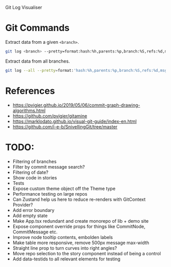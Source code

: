 Git Log Visualiser

# Git Commands

Extract data from a given `<branch>`.
```bash
git log <branch> --pretty=format:hash:%h,parents:%p,branch:%S,refs:%d,msg:%s,cdate:%cd,adate:%ad' --date=iso
```

Extract data from all branches.
```bash
git log --all --pretty=format:'hash:%h,parents:%p,branch:%S,refs:%d,msg:%s,cdate:%cd,adate:%ad' --date=iso >> git-log-all.txt
```

# References
- https://pvigier.github.io/2019/05/06/commit-graph-drawing-algorithms.html
- https://github.com/pvigier/gitamine
- https://marklodato.github.io/visual-git-guide/index-en.html
- https://github.com/i-e-b/SnivellingGit/tree/master

# TODO:
- Filtering of branches
- Filter by commit message search?
- Filtering of date?
- Show code in stories
- Tests
- Expose custom theme object off the Theme type
- Performance testing on large repos
- Can Zustand help us here to reduce re-renders with GitContext Provider?
- Add error boundary
- Add empty state
- Make App.tsx redundant and create monorepo of lib + demo site
- Expose component override props for things like CommitNode, CommitMessage etc.
- Improve node tooltip contents, embolden labels
- Make table more responsive, remove 500px message max-width
- Straight line prop to turn curves into right angles?
- Move repo selection to the story component instead of being a control
- Add data-testids to all relevant elements for testing